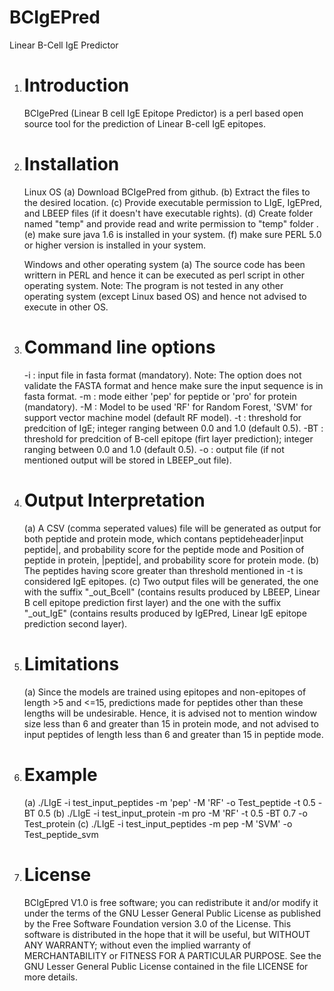 # BCIgEPred
Linear B-Cell IgE Predictor

1. Introduction
   =============
   BCIgePred (Linear B cell IgE Epitope Predictor) is a perl based open source tool for the prediction of Linear B-cell IgE epitopes.

2. Installation
   ============
   Linux OS
   (a) Download BCIgePred from github.
   (b) Extract the files to the desired location.
   (c) Provide executable permission to LIgE, IgEPred, and LBEEP files (if it doesn't have executable rights).
   (d) Create folder named "temp" and provide read and write permission to "temp" folder .
   (e) make sure java 1.6 is installed in your system.
   (f) make sure PERL 5.0 or higher version is installed in your system.
   
   Windows and other operating system
   (a) The source code has been writtern in PERL and hence it can be executed as perl script in other operating system. Note: The program is not tested in any other operating system (except Linux based OS) and hence not advised to execute in other OS.

3. Command line options
   ====================
   
   -i : input file in fasta format (mandatory). 
        Note: The option does not validate the FASTA format and hence make sure the input sequence is in fasta format.
   -m : mode either 'pep' for peptide or 'pro' for protein  (mandatory).
   -M : Model to be used 'RF' for Random Forest, 'SVM' for support vector machine model (default RF model).
	 -t : threshold for predcition of IgE; integer ranging between 0.0 and 1.0 (default 0.5).
   -BT : threshold for predcition of B-cell epitope (firt layer prediction); integer ranging between 0.0 and 1.0 (default 0.5).
   -o : output file (if not mentioned output will be stored in LBEEP_out file).

4. Output Interpretation          
   =====================
   
   (a) A CSV (comma seperated values) file will be generated as output for both peptide and protein mode, which contans peptideheader|input peptide|, and probability score for the peptide mode and Position of peptide in protein, |peptide|, and probability score for protein mode.
   (b) The peptides having score greater than threshold mentioned in -t is considered IgE epitopes.
   (c) Two output files will be generated, the one with the suffix "_out_Bcell" (contains results produced by LBEEP, Linear B cell epitope prediction first layer)  and the one with the suffix "_out_IgE" (contains results produced by IgEPred, Linear IgE epitope prediction second layer).
   
5. Limitations
   ============
   
   (a) Since the models are trained using epitopes and non-epitopes of length >5 and <=15, predictions made for peptides other than these lengths will be undesirable. Hence, it is advised not to mention window size less than 6 and greater than 15 in protein mode, and not advised to input peptides of length less than 6 and greater than 15 in peptide mode. 

6. Example
   =======
   (a) ./LIgE -i test_input_peptides -m 'pep' -M 'RF' -o Test_peptide -t 0.5 -BT 0.5 
   (b) ./LIgE -i test_input_protein -m pro -M 'RF' -t 0.5 -BT 0.7 -o Test_protein
   (c) ./LIgE -i test_input_peptides -m pep -M 'SVM' -o Test_peptide_svm
 	
7. License
   =======
   BCIgEpred V1.0 is free software; you can redistribute it and/or modify it under the terms of the GNU Lesser General Public License as published by the Free Software Foundation version 3.0 of the License.
   This software is distributed in the hope that it will be useful, but WITHOUT ANY WARRANTY; without even the implied warranty of MERCHANTABILITY or FITNESS FOR A PARTICULAR PURPOSE. See the GNU Lesser General Public License contained in the file LICENSE for more details.

